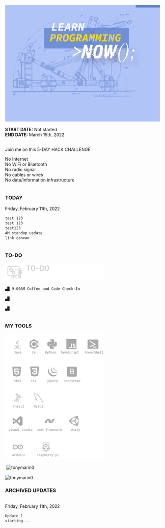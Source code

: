 <img src="git_ReadMeFile.png">
<p>
<strong>START DATE:</strong> Not started<br>
<strong>END DATE:</strong> March 15th, 2022<br><br>

<p>Join me on this 5-DAY HACK CHALLENGE

No Internet<br>
No WiFi or Bluetooth<br>
No radio signal<br>
No cables or wires<br>
No data/information infrastructure<br>
</p>
<h1 align="center"></h1>
    
<h3>TODAY</h3>

Friday, February 11th, 2022
    
    test 123
    test 123
    test123
    AM standup update
    link canvan
    
</p>
    

<h1 align="center"></h1>
<h3 align="left">TO-DO</h3>
<img src="https://github.com/tonymarin0/tonymarin0/blob/master/to-do.png" alt="stand-up">
    
    ▄█ 9:00AM Coffee and Code Check-In

    ▄█ 
    
    ▄█ 
<p>
</p>
<h1 align="center"></h1>
<h3 align="left">MY TOOLS</h3>
<img src="https://github.com/tonymarin0/tonymarin0/blob/master/new_logos28.png" alt="ok">
<p>
    
<p>&nbsp;<img align="center" src="https://github-readme-stats.vercel.app/api?username=tonymarin0&show_icons=true&locale=en" alt="tonymarin0" /></p>

<p><img align="center" src="https://github-readme-streak-stats.herokuapp.com/?user=tonymarin0&" alt="tonymarin0" /></p>
<h3 align="left">ARCHIVED UPDATES</h3><br>
Friday, February 11th, 2022

    Update 1
    starting...
</p>

